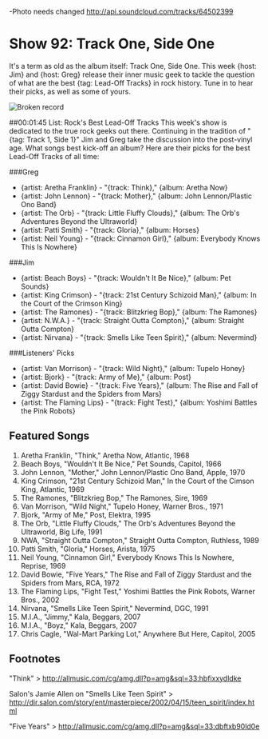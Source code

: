 

-Photo needs changed
http://api.soundcloud.com/tracks/64502399

# Show 92: Track One, Side One
It's a term as old as the album itself: Track One, Side One. This week {host: Jim} and {host: Greg} release their inner music geek to tackle the question of what are the best {tag: Lead-Off Tracks} in rock history. Tune in to hear their picks, as well as some of yours.

![Broken record](http://static.soundopinions.org/images/broken_record_big.jpg)

##00:01:45 List: Rock's Best Lead-Off Tracks
This week's show is dedicated to the true rock geeks out there. Continuing in the tradition of "{tag: Track 1, Side 1}" Jim and Greg take the discussion into the post-vinyl age. What songs best kick-off an album? Here are their picks for the best Lead-Off Tracks of all time:

###Greg 

- {artist: Aretha Franklin} - "{track: Think}," {album: Aretha Now}
- {artist: John Lennon} - "{track: Mother}," {album: John Lennon/Plastic Ono Band}
- {artist: The Orb} - "{track: Little Fluffy Clouds}," {album: The Orb's Adventures Beyond the Ultraworld}
- {artist: Patti Smith} - "{track: Gloria}," {album: Horses}
- {artist: Neil Young} - "{track: Cinnamon Girl}," {album: Everybody Knows This Is Nowhere}

###Jim

- {artist: Beach Boys} - "{track: Wouldn't It Be Nice}," {album: Pet Sounds}
- {artist: King Crimson} - "{track: 21st Century Schizoid Man}," {album: In the Court of the Crimson King}
- {artist: The Ramones} - "{track: Blitzkrieg Bop}," {album: The Ramones}
- {artist: N.W.A.} - "{track: Straight Outta Compton}," {album: Straight Outta Compton}
- {artist: Nirvana} - "{track: Smells Like Teen Spirit}," {album: Nevermind}

###Listeners' Picks

- {artist: Van Morrison} - "{track: Wild Night}," {album: Tupelo Honey}
- {artist: Bjork} - "{track: Army of Me}," {album: Post}
- {artist: David Bowie} - "{track: Five Years}," {album: The Rise and Fall of Ziggy Stardust and the Spiders from Mars}
- {artist: The Flaming Lips} - "{track: Fight Test}," {album: Yoshimi Battles the Pink Robots}

## Featured Songs
1. Aretha Franklin, "Think," Aretha Now, Atlantic, 1968
2. Beach Boys, "Wouldn't It Be Nice," Pet Sounds, Capitol, 1966
3. John Lennon, "Mother," John Lennon/Plastic Ono Band, Apple, 1970
4. King Crimson, "21st Century Schizoid Man," In the Court of the Cimson King, Atlantic, 1969
5. The Ramones, "Blitzkrieg Bop," The Ramones, Sire, 1969
6. Van Morrison, "Wild Night," Tupelo Honey, Warner Bros., 1971
7. Bjork, "Army of Me," Post, Elektra, 1995
8. The Orb, "Little Fluffy Clouds," The Orb's Adventures Beyond the Ultraworld, Big Life, 1991
9. NWA, "Straight Outta Compton," Straight Outta Compton, Ruthless, 1989
10. Patti Smith, "Gloria," Horses, Arista, 1975
11. Neil Young, "Cinnamon Girl," Everybody Knows This Is Nowhere, Reprise, 1969
12. David Bowie, "Five Years," The Rise and Fall of Ziggy Stardust and the Spiders from Mars, RCA, 1972
13. The Flaming Lips, "Fight Test," Yoshimi Battles the Pink Robots, Warner Bros., 2002
14. Nirvana, "Smells Like Teen Spirit," Nevermind, DGC, 1991
15. M.I.A., "Jimmy," Kala, Beggars, 2007
16. M.I.A., "Boyz," Kala, Beggars, 2007
17. Chris Cagle, "Wal-Mart Parking Lot," Anywhere But Here, Capitol, 2005

## Footnotes
"Think" > http://allmusic.com/cg/amg.dll?p=amg&sql=33:hbfixxydldke

Salon's Jamie Allen on "Smells Like Teen Spirit" > http://dir.salon.com/story/ent/masterpiece/2002/04/15/teen_spirit/index.html

"Five Years" > http://allmusic.com/cg/amg.dll?p=amg&sql=33:dbftxb90ld0e
